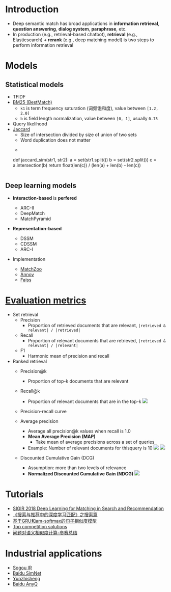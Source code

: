 # Introduction
- Deep semantic match has broad applications in **information retrieval**, **question answering**, **dialog system**, **paraphrase**, etc.
- In production (e.g., retrieval-based chatbot), **retrieval** (e.g., Elasticsearch) **+ rerank** (e.g., deep matching model) is two steps to perform information retrieval


# Models
## Statistical models
- TFIDF
- [BM25 (BestMatch)](https://en.wikipedia.org/wiki/Okapi_BM25)
    - `k1` is term frequency saturation (词频饱和度), value between `[1.2, 2.0]`
    - `b` is field length normalization, value between `[0, 1]`, usually `0.75`
- Query likelihood
- [Jaccard](https://towardsdatascience.com/overview-of-text-similarity-metrics-3397c4601f50)
    - Size of intersection divided by size of union of two sets
    - Word duplication does not matter
    - ```
    def jaccard_sim(str1, str2): 
        a = set(str1.split()) 
        b = set(str2.split())
        c = a.intersection(b)
        return float(len(c)) / (len(a) + len(b) - len(c))
    ```

## Deep learning models
- **Interaction-based** is **perfered**
    - ARC-II
    - DeepMatch
    - MatchPyramid
    
- **Representation-based**
    - DSSM
    - CDSSM
    - ARC-I
- Implementation
    - [MatchZoo](https://github.com/NTMC-Community/MatchZoo)
    - [Annoy](https://github.com/spotify/annoy)
    - [Faiss](https://github.com/facebookresearch/faiss)
    
# [Evaluation metrics](https://github.com/gaoisbest/NLP-Projects/blob/master/7_Information_retrieval/materials_papers/IR_EvaluationMetrics.pdf)
- Set retrieval
    - Precision
        - Proportion of retrieved documents that are relevant, `|retrieved & relevant| / |retrieved|`
    - Recall
        - Proportion of relevant documents that are retrieved, `|retrieved & relevant| / |relevant|`
    - F1
        - Harmonic mean of precision and recall
- Ranked retrieval
    - Precision@k
        - Proportion of top-k documents that are relevant
    - Recall@k
        - Proportion of relevant documents that are in the top-k
    ![](https://github.com/gaoisbest/NLP-Projects/blob/master/7_Information_retrieval/materials_papers/Precision_at_k_recall_at_k_example.png)
    
    - Precision-recall curve
    
    - Average precision
        - Average all precision@k values when recall is 1.0
        - **Mean Average Precision (MAP)**
            - Take mean of average precisions across a set of queries
        - Example: Number of relevant documents for thisquery is 10
    ![](https://github.com/gaoisbest/NLP-Projects/blob/master/7_Information_retrieval/materials_papers/Average_precision_part_1.png)
    ![](https://github.com/gaoisbest/NLP-Projects/blob/master/7_Information_retrieval/materials_papers/Average_precision_part_2.png)
    
    - Discounted Cumulative Gain (DCG)
        - Assumption: more than two levels of relevance
        - **Normalized Discounted Cumulative Gain (NDCG)**
    ![](https://github.com/gaoisbest/NLP-Projects/blob/master/7_Information_retrieval/materials_papers/Discounted_cumulative_gain.png)
    

# Tutorials
- [SIGIR 2018 Deep Learning for Matching in Search and Recommendation](https://www.comp.nus.edu.sg/~xiangnan/sigir18-deep.pdf)
- [《搜索与推荐中的深度学习匹配》之搜索篇](https://zhuanlan.zhihu.com/p/38296950)
- [基于GRU和am-softmax的句子相似度模型](https://spaces.ac.cn/archives/5743)
- [Top competition solutions](https://github.com/Smilexuhc/Data-Competition-TopSolution)
- [问题对语义相似度计算-参赛总结](https://mp.weixin.qq.com/s?__biz=MzU4OTczNTg2OQ==&mid=2247484262&idx=1&sn=d5fb0df4e5aa641065c1b8c2df4142ef&chksm=fdc9b1b4cabe38a2103e5082ed2abccd7b375d79bafceec74576250d6a0dbb0c2e8f28a0ef81&mpshare=1&scene=23&srcid=0106iH7dvawP51FBLHUJ2Chb)

# Industrial applications
- [Sogou IR](https://mp.weixin.qq.com/s/9RFp4-2M0FSgD2A2LE7scA)
- [Baidu SimNet](https://github.com/baidu/AnyQ)
- [Yunzhisheng](https://mp.weixin.qq.com/s/TjM_8FqKYX8KMLFo4TtNtA)
- [Baidu AnyQ](https://github.com/baidu/AnyQ)

